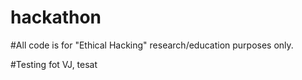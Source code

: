 # hackathon

#All code is for "Ethical Hacking" research/education purposes only.

#Testing fot VJ, tesat